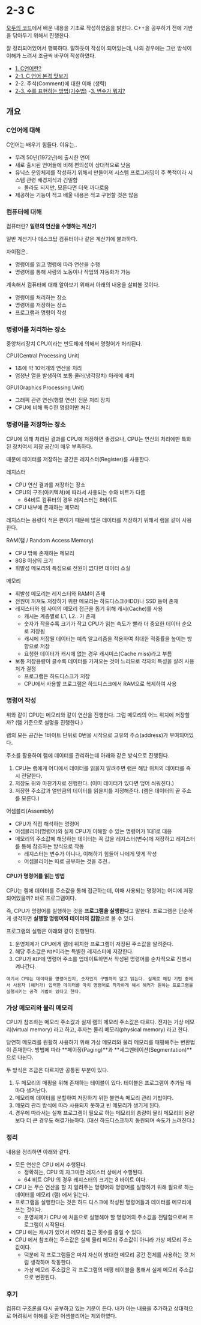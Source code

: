 # 2-3 C

[모두의 코드](https://modoocode.com/231)에서 배운 내용을 기초로 작성하였음을 밝힌다. C++을 공부하기 전에 기반을 닦아두기 위해서 진행한다.

잘 정리되어있어서 행복하다. 말하듯이 작성이 되어있는데, 나의 경우에는 그런 방식이 이해가 느려서 조금씩 바꾸어 작성하였다.

- [1. C언어란?](./1.md)
- [2-1. C 언어 본격 맛보기](./2-1.md)
- 2-2. 주석(Comment)에 대한 이해 (생략)
- [2-3. 수를 표현하는 방법(기수법)](./2-1.md) -[3. 변수가 뭐지?](./3.md)

## 개요

### C언어에 대해

C언어는 배우기 힘들다. 이유는..

- 무려 50년(1972년)에 출시한 언어
- 새로 출시된 언어들에 비해 편의성이 상대적으로 낮음
- 유닉스 운영체제를 작성하기 위해서 만들어져 시스템 프로그래밍이 주 목적이라 시스템 관련 배경지식과 긴밀함
  - 몰라도 되지만, 모른다면 더욱 까다로움
- 제공하는 기능이 적고 배울 내용은 적고 구현할 것은 많음

### 컴퓨터에 대해

컴퓨터란? **일련의 연산을 수행하는 계산기**

일반 계산기나 데스크탑 컴퓨터이나 같은 계산기에 불과하다.

차이점은..

- 명령어를 읽고 명령에 따라 연산을 수행
- 명령어를 통해 사람의 노동이나 작업의 자동화가 가능

계속해서 컴퓨터에 대해 알아보기 위해서 아래의 내용을 살펴볼 것이다.

- 명령어를 처리하는 장소
- 명령어를 저장하는 장소
- 프로그램과 명령어 작성

### 명령어를 처리하는 장소

중앙처리장치 CPU이라는 반도체에 의해서 명령어가 처리된다.

CPU(Central Processing Unit)

- 1초에 약 10억개의 연산을 처리
- 엄청난 열을 발생하여 보통 쿨러(냉각장치) 아래에 배치

GPU(Graphics Processing Unit)

- 그래픽 관련 연산(행렬 연산) 전문 처리 장치
- CPU에 비해 특수한 명령어만 처리

### 명령어를 저장하는 장소

CPU에 의해 처리된 결과를 CPU에 저장하면 좋겠으나, CPU는 연산의 처리에만 특화된 장치여서 저장 공간이 매우 부족하다.

때문에 데이터를 저장하는 공간은 레지스터(Register)를 사용한다.

레지스터

- CPU 연산 결과를 저장하는 장소
- CPU의 구조(아키텍쳐)에 따라서 사용되는 수와 비트가 다름
  - 64비트 컴퓨터의 경우 레지스터는 8바이트
- CPU 내부에 존재하는 메모리

레지스터는 용량이 적은 편이기 때문에 많은 데이터를 저장하기 위해서 램을 같이 사용한다.

RAM(램 / Random Access Memory)

- CPU 밖에 존재하는 메모리
- 8GB 이상의 크기
- 휘발성 메모리의 특징으로 전원이 없다면 데이터 소실

메모리

- 휘발성 메모리는 레지스터와 RAM이 존재
- 전원이 꺼져도 저장하기 위한 메모리는 하드디스크(HDD)나 SSD 등이 존재
- 레지스터와 렘 사이의 메모리 접근을 돕기 위해 캐시(Cache)를 사용
  - 캐시는 계층별로 L1, L2.. 가 존재
  - 숫자가 작을수록 크기가 작고 CPU가 읽는 속도가 빨라 더 중요한 데이터 순으로 저장됨
  - 캐시에 저장될 데이터는 예측 알고리즘을 적용하여 최대한 적중률을 높이는 방향으로 저장
  - 요청한 데이터가 캐시에 없는 경우 캐시미스(Cache miss)라고 부름
- 보통 저장용량이 클수록 데이터를 가져오는 것이 느리므로 각자의 특성을 살려 사용처가 결정
  - 프로그램은 하드디스크가 저장
  - CPU에서 사용할 프로그램은 하드디스크에서 RAM으로 복제하여 사용

### 명령어 작성

위와 같이 CPU는 메모리와 같이 연산을 진행한다. 그럼 메모리의 어느 위치에 저장할까? (램 기준으로 설명을 진행한다.)

램의 모든 공간는 1바이트 단위로 0번을 시작으로 고유의 주소(address)가 부여되어있다.

주소를 활용하여 램에 데이터를 관리하는데 아래와 같은 방식으로 진행된다.

1. CPU는 램에게 어디에서 데이터를 읽을지 알려주면 램은 해당 위치의 데이터를 즉시 전달한다.
2. 저장도 위와 마찬가지로 진행한다. (이미 데이터가 있다면 덮어 씌워진다.)
3. 저장한 주소값과 얼만큼의 데이터를 읽을지를 지정해준다. (램은 데이터의 끝 주소를 모른다.)

어셈블리(Assembly)

- CPU가 직접 해석하는 명령어
- 어셈블리어(명령어)와 실제 CPU가 이해할 수 있는 명령어가 1대1로 대응
- 메모리의 주소값에 해당하는 데이터는 꼭 값을 레지스터(변수)에 저장하고 레지스터를 통해 참조하는 방식으로 작동
  - 레지스터는 변수가 아니나, 이해하기 힘들어 나에게 맞게 작성
  - 어셈블리어는 따로 공부하는 것을 추천..

#### CPU가 명령어를 읽는 방법

CPU는 렘에 데이터를 주소값을 통해 접근하는데, 이때 사용되는 명령어는 어디에 저장되어있을까? 바로 프로그램이다.

즉, CPU가 명령어를 실행하는 것을 **프로그램을 실행한다**고 말한다. 프로그램은 단순하게 생각하면 **실행할 명령어와 데이터의 집합**으로 볼 수 있다.

프로그램의 실행은 아래와 같이 진행된다.

1. 운영체제가 CPU에게 램에 위치한 프로그램이 저장된 주소값을 알려준다.
2. 해당 주소값은 `RIP`이라는 특별한 레지스터에 저장한다.
3. CPU가 `RIP`에 명령어 주소를 업데이트하면서 작성된 명령어를 순차적으로 진행시켜나간다.

```
여기서 CPU는 데이터를 명령어인지, 숫자인지 구별하지 않고 읽는다. 실제로 해킹 기법 중에서 사용자 (해커가) 입력한 데이터를 마치 명령어로 착각하게 해서 해커가 원하는 프로그램을 실행시키는 공격 기법이 있다고 한다.
```

### 가상 메모리와 물리 메모리

CPU가 참조하는 메모리 주소값과 실재 램의 메모리 주소값은 다르다. 전자는 가상 메모리(virtual memory) 라고 하고, 후자는 물리 메모리(physical memory) 라고 한다.

당연히 메모리를 원활히 사용하기 위해 가상 메모리와 물리 메모리를 매핑해주는 변환법이 존재한다. 방법에 따라 **페이징(Paging)**과 **세그멘테이션(Segmentation)**으로 나뉜다.

두 방식은 조금은 다르지만 공통된 부분이 있다.

1. 두 메모리의 매핑을 위해 존재하는 테이블이 있다. 테이블은 프로그램이 추가될 때마다 생겨난다.
2. 메모리에 데이터를 분할하여 저장하기 위한 불연속 메모리 관리 기법이다.
3. 메모리 관리 방식에 따라 사용되지 못하고 빈 메모리가 생기게 된다.
4. 경우에 따라서는 실재 프로그램이 필요로 하는 메모리의 총량이 물리 메모리의 용량보다 더 큰 경우도 해결가능하다. (대신 하드디스크까지 동원되며 속도가 느려진다.)

### 정리

내용을 정리하면 아래와 같다.

- 모든 연산은 CPU 에서 수행된다.
  - 정확히는, CPU 의 자그마한 레지스터 상에서 수행된다.
  - 64 비트 CPU 의 경우 레지스터의 크기는 8 바이트 이다.
- CPU 는 무슨 연산을 할 지 알려주는 명령어와 명령어를 실행하기 위해 필요로 하는 데이터를 메모리 (램) 에서 읽는다.
- 프로그램을 실행한다는 것은 하드 디스크에 작성된 명령어들과 데이터를 메모리에 쓰는 것이다.
  - 운영체제가 CPU 에 처음으로 실행해야 할 명령어의 주소값을 전달함으로써 프로그램이 시작된다.
- CPU 에는 캐시가 있어서 메모리 접근 횟수를 줄일 수 있다.
- CPU 에서 참조하는 주소값은 실제 물리 메모리 주소값이 아니라 가상 메모리 주소값이다.
  - 덕분에 각 프로그램들은 마치 자신이 방대한 메모리 공간 전체를 사용하는 것 처럼 생각하며 작동한다.
  - 가상 메모리 주소값은 각 프로그램의 매핑 테이블을 통해서 실제 메모리 주소값으로 변환된다.

### 후기

컴퓨터 구조론을 다시 공부하고 있는 기분이 든다. 내가 아는 내용을 추가하고 상대적으로 어려워서 이해를 못한 어셈블리어는 제외하였다.
